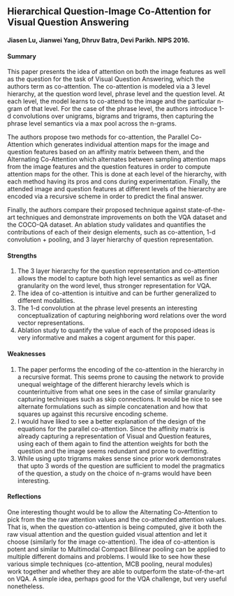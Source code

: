 ## Hierarchical Question-Image Co-Attention for Visual Question Answering

#### Jiasen Lu, Jianwei Yang, Dhruv Batra, Devi Parikh. NIPS 2016.

#### Summary

This paper presents the idea of attention on both the image features as well as the question for the task of Visual Question Answering, which the authors term as co-attention. The co-attention is modeled via a 3 level hierarchy, at the question word level, phrase level and the question level. At each level, the model learns to co-attend to the image and the particular n-gram of that level. For the case of the phrase level, the authors introduce 1-d convolutions over unigrams, bigrams and trigrams, then capturing the phrase level semantics via a max pool across the n-grams.

The authors propose two methods for co-attention, the Parallel Co-Attention which generates individual attention maps for the image and question features based on an affinity matrix between them, and the Alternating Co-Attention which alternates between sampling attention maps from the image features and the question features in order to compute attention maps for the other. This is done at each level of the hierarchy, with each method having its pros and cons during experimentation. Finally, the attended image and question features at different levels of the hierarchy are encoded via a recursive scheme in order to predict the final answer.

Finally, the authors compare their proposed technique against state-of-the-art techniques and demonstrate improvements on both the VQA dataset and the COCO-QA dataset. An ablation study validates and quantifies the contributions of each of their design elements, such as co-attention, 1-d convolution + pooling, and 3 layer hierarchy of question representation.

#### Strengths

1. The 3 layer hierarchy for the question representation and co-attention allows the model to capture both high level semantics as well as finer granularity on the word level, thus stronger representation for VQA.
2. The idea of co-attention is intuitive and can be further generalized to different modalities.
3. The 1-d convolution at the phrase level presents an interesting conceptualization of capturing neighboring word relations over the word vector representations.
4. Ablation study to quantify the value of each of the proposed ideas is very informative and makes a cogent argument for this paper.


#### Weaknesses

1. The paper performs the encoding of the co-attention in the hierarchy in a recursive format. This seems prone to causing the network to provide unequal weightage of the different hierarchy levels which is counterintuitive from what one sees in the case of similar granularity capturing techniques such as skip connections. It would be nice to see alternate formulations such as simple concatenation and how that squares up against this recursive encoding scheme.
2. I would have liked to see a better explanation of the design of the equations for the parallel co-attention. Since the affinity matrix is already capturing a representation of Visual and Question features, using each of them again to find the attention weights for both the question and the image seems redundant and prone to overfitting.
3. While using upto trigrams makes sense since prior work demonstrates that upto 3 words of the question are sufficient to model the pragmatics of the question, a study on the choice of n-grams would have been interesting. 


#### Reflections

One interesting thought would be to allow the Alternating Co-Attention to pick from the the raw attention values and the co-attended attention values. That is, when the question co-attention is being computed, give it both the raw visual attention and the question guided visual attention and let it choose (similarly for the image co-attention).
The idea of co-attention is potent and similar to Multimodal Compact Bilinear pooling can be applied to multiple different domains and problems. I would like to see how these various simple techniques (co-attention, MCB pooling, neural modules) work together and whether they are able to outperform the state-of-the-art on VQA. A simple idea, perhaps good for the VQA challenge, but very useful nonetheless.